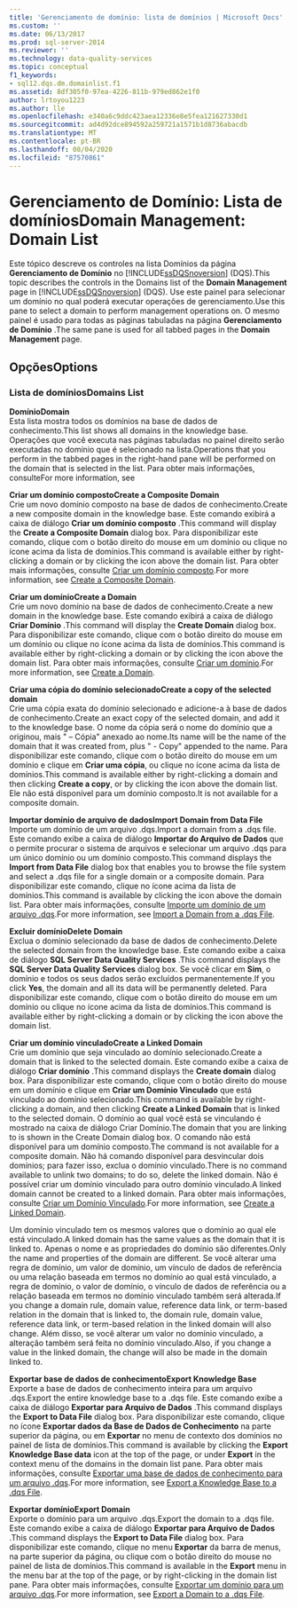 ```yaml
---
title: 'Gerenciamento de domínio: lista de domínios | Microsoft Docs'
ms.custom: ''
ms.date: 06/13/2017
ms.prod: sql-server-2014
ms.reviewer: ''
ms.technology: data-quality-services
ms.topic: conceptual
f1_keywords:
- sql12.dqs.dm.domainlist.f1
ms.assetid: 8df305f0-97ea-4226-811b-979ed862e1f0
author: lrtoyou1223
ms.author: lle
ms.openlocfilehash: e340a6c9ddc423aea12336e8e5fea121627330d1
ms.sourcegitcommit: ad4d92dce894592a259721a1571b1d8736abacdb
ms.translationtype: MT
ms.contentlocale: pt-BR
ms.lasthandoff: 08/04/2020
ms.locfileid: "87570861"
---
```

# <a name="domain-management-domain-list"></a><span data-ttu-id="5f870-102">Gerenciamento de Domínio: Lista de domínios</span><span class="sxs-lookup"><span data-stu-id="5f870-102">Domain Management: Domain List</span></span>
  <span data-ttu-id="5f870-103">Este tópico descreve os controles na lista Domínios da página **Gerenciamento de Domínio** no [!INCLUDE[ssDQSnoversion](../includes/ssdqsnoversion-md.md)] (DQS).</span><span class="sxs-lookup"><span data-stu-id="5f870-103">This topic describes the controls in the Domains list of the **Domain Management** page in [!INCLUDE[ssDQSnoversion](../includes/ssdqsnoversion-md.md)] (DQS).</span></span> <span data-ttu-id="5f870-104">Use este painel para selecionar um domínio no qual poderá executar operações de gerenciamento.</span><span class="sxs-lookup"><span data-stu-id="5f870-104">Use this pane to select a domain to perform management operations on.</span></span> <span data-ttu-id="5f870-105">O mesmo painel é usado para todas as páginas tabuladas na página **Gerenciamento de Domínio** .</span><span class="sxs-lookup"><span data-stu-id="5f870-105">The same pane is used for all tabbed pages in the **Domain Management** page.</span></span>  
  
## <a name="options"></a><span data-ttu-id="5f870-106">Opções</span><span class="sxs-lookup"><span data-stu-id="5f870-106">Options</span></span>  
  
### <a name="domains-list"></a><span data-ttu-id="5f870-107">Lista de domínios</span><span class="sxs-lookup"><span data-stu-id="5f870-107">Domains List</span></span>  
 <span data-ttu-id="5f870-108">**Domínio**</span><span class="sxs-lookup"><span data-stu-id="5f870-108">**Domain**</span></span>  
 <span data-ttu-id="5f870-109">Esta lista mostra todos os domínios na base de dados de conhecimento.</span><span class="sxs-lookup"><span data-stu-id="5f870-109">This list shows all domains in the knowledge base.</span></span> <span data-ttu-id="5f870-110">Operações que você executa nas páginas tabuladas no painel direito serão executadas no domínio que é selecionado na lista.</span><span class="sxs-lookup"><span data-stu-id="5f870-110">Operations that you perform in the tabbed pages in the right-hand pane will be performed on the domain that is selected in the list.</span></span> <span data-ttu-id="5f870-111">Para obter mais informações, consulte</span><span class="sxs-lookup"><span data-stu-id="5f870-111">For more information, see</span></span>  
  
 <span data-ttu-id="5f870-112">**Criar um domínio composto**</span><span class="sxs-lookup"><span data-stu-id="5f870-112">**Create a Composite Domain**</span></span>  
 <span data-ttu-id="5f870-113">Crie um novo domínio composto na base de dados de conhecimento.</span><span class="sxs-lookup"><span data-stu-id="5f870-113">Create a new composite domain in the knowledge base.</span></span> <span data-ttu-id="5f870-114">Este comando exibirá a caixa de diálogo **Criar um domínio composto** .</span><span class="sxs-lookup"><span data-stu-id="5f870-114">This command will display the **Create a Composite Domain** dialog box.</span></span> <span data-ttu-id="5f870-115">Para disponibilizar este comando, clique com o botão direito do mouse em um domínio ou clique no ícone acima da lista de domínios.</span><span class="sxs-lookup"><span data-stu-id="5f870-115">This command is available either by right-clicking a domain or by clicking the icon above the domain list.</span></span> <span data-ttu-id="5f870-116">Para obter mais informações, consulte [Criar um domínio composto](../../2014/data-quality-services/create-a-composite-domain.md).</span><span class="sxs-lookup"><span data-stu-id="5f870-116">For more information, see [Create a Composite Domain](../../2014/data-quality-services/create-a-composite-domain.md).</span></span>  
  
 <span data-ttu-id="5f870-117">**Criar um domínio**</span><span class="sxs-lookup"><span data-stu-id="5f870-117">**Create a Domain**</span></span>  
 <span data-ttu-id="5f870-118">Crie um novo domínio na base de dados de conhecimento.</span><span class="sxs-lookup"><span data-stu-id="5f870-118">Create a new domain in the knowledge base.</span></span> <span data-ttu-id="5f870-119">Este comando exibirá a caixa de diálogo **Criar Domínio** .</span><span class="sxs-lookup"><span data-stu-id="5f870-119">This command will display the **Create Domain** dialog box.</span></span> <span data-ttu-id="5f870-120">Para disponibilizar este comando, clique com o botão direito do mouse em um domínio ou clique no ícone acima da lista de domínios.</span><span class="sxs-lookup"><span data-stu-id="5f870-120">This command is available either by right-clicking a domain or by clicking the icon above the domain list.</span></span> <span data-ttu-id="5f870-121">Para obter mais informações, consulte [Criar um domínio](../../2014/data-quality-services/create-a-domain.md).</span><span class="sxs-lookup"><span data-stu-id="5f870-121">For more information, see [Create a Domain](../../2014/data-quality-services/create-a-domain.md).</span></span>  
  
 <span data-ttu-id="5f870-122">**Criar uma cópia do domínio selecionado**</span><span class="sxs-lookup"><span data-stu-id="5f870-122">**Create a copy of the selected domain**</span></span>  
 <span data-ttu-id="5f870-123">Crie uma cópia exata do domínio selecionado e adicione-a à base de dados de conhecimento.</span><span class="sxs-lookup"><span data-stu-id="5f870-123">Create an exact copy of the selected domain, and add it to the knowledge base.</span></span> <span data-ttu-id="5f870-124">O nome da cópia será o nome do domínio que a originou, mais " – Cópia" anexado ao nome.</span><span class="sxs-lookup"><span data-stu-id="5f870-124">Its name will be the name of the domain that it was created from, plus " - Copy" appended to the name.</span></span> <span data-ttu-id="5f870-125">Para disponibilizar este comando, clique com o botão direito do mouse em um domínio e clique em **Criar uma cópia**, ou clique no ícone acima da lista de domínios.</span><span class="sxs-lookup"><span data-stu-id="5f870-125">This command is available either by right-clicking a domain and then clicking **Create a copy**, or by clicking the icon above the domain list.</span></span> <span data-ttu-id="5f870-126">Ele não está disponível para um domínio composto.</span><span class="sxs-lookup"><span data-stu-id="5f870-126">It is not available for a composite domain.</span></span>  
  
 <span data-ttu-id="5f870-127">**Importar domínio de arquivo de dados**</span><span class="sxs-lookup"><span data-stu-id="5f870-127">**Import Domain from Data File**</span></span>  
 <span data-ttu-id="5f870-128">Importe um domínio de um arquivo .dqs.</span><span class="sxs-lookup"><span data-stu-id="5f870-128">Import a domain from a .dqs file.</span></span> <span data-ttu-id="5f870-129">Este comando exibe a caixa de diálogo **Importar do Arquivo de Dados** que o permite procurar o sistema de arquivos e selecionar um arquivo .dqs para um único domínio ou um domínio composto.</span><span class="sxs-lookup"><span data-stu-id="5f870-129">This command displays the **Import from Data File** dialog box that enables you to browse the file system and select a .dqs file for a single domain or a composite domain.</span></span> <span data-ttu-id="5f870-130">Para disponibilizar este comando, clique no ícone acima da lista de domínios.</span><span class="sxs-lookup"><span data-stu-id="5f870-130">This command is available by clicking the icon above the domain list.</span></span> <span data-ttu-id="5f870-131">Para obter mais informações, consulte [Importe um domínio de um arquivo .dqs](../../2014/data-quality-services/import-a-domain-from-a-dqs-file.md).</span><span class="sxs-lookup"><span data-stu-id="5f870-131">For more information, see [Import a Domain from a .dqs File](../../2014/data-quality-services/import-a-domain-from-a-dqs-file.md).</span></span>  
  
 <span data-ttu-id="5f870-132">**Excluir domínio**</span><span class="sxs-lookup"><span data-stu-id="5f870-132">**Delete Domain**</span></span>  
 <span data-ttu-id="5f870-133">Exclua o domínio selecionado da base de dados de conhecimento.</span><span class="sxs-lookup"><span data-stu-id="5f870-133">Delete the selected domain from the knowledge base.</span></span> <span data-ttu-id="5f870-134">Este comando exibe a caixa de diálogo **SQL Server Data Quality Services** .</span><span class="sxs-lookup"><span data-stu-id="5f870-134">This command displays the **SQL Server Data Quality Services** dialog box.</span></span> <span data-ttu-id="5f870-135">Se você clicar em **Sim**, o domínio e todos os seus dados serão excluídos permanentemente.</span><span class="sxs-lookup"><span data-stu-id="5f870-135">If you click **Yes**, the domain and all its data will be permanently deleted.</span></span> <span data-ttu-id="5f870-136">Para disponibilizar este comando, clique com o botão direito do mouse em um domínio ou clique no ícone acima da lista de domínios.</span><span class="sxs-lookup"><span data-stu-id="5f870-136">This command is available either by right-clicking a domain or by clicking the icon above the domain list.</span></span>  
  
 <span data-ttu-id="5f870-137">**Criar um domínio vinculado**</span><span class="sxs-lookup"><span data-stu-id="5f870-137">**Create a Linked Domain**</span></span>  
 <span data-ttu-id="5f870-138">Crie um domínio que seja vinculado ao domínio selecionado.</span><span class="sxs-lookup"><span data-stu-id="5f870-138">Create a domain that is linked to the selected domain.</span></span> <span data-ttu-id="5f870-139">Este comando exibe a caixa de diálogo **Criar domínio** .</span><span class="sxs-lookup"><span data-stu-id="5f870-139">This command displays the **Create domain** dialog box.</span></span> <span data-ttu-id="5f870-140">Para disponibilizar este comando, clique com o botão direito do mouse em um domínio e clique em **Criar um Domínio Vinculado** que está vinculado ao domínio selecionado.</span><span class="sxs-lookup"><span data-stu-id="5f870-140">This command is available by right-clicking a domain, and then clicking **Create a Linked Domain** that is linked to the selected domain.</span></span> <span data-ttu-id="5f870-141">O domínio ao qual você está se vinculando é mostrado na caixa de diálogo Criar Domínio.</span><span class="sxs-lookup"><span data-stu-id="5f870-141">The domain that you are linking to is shown in the Create Domain dialog box.</span></span> <span data-ttu-id="5f870-142">O comando não está disponível para um domínio composto.</span><span class="sxs-lookup"><span data-stu-id="5f870-142">The command is not available for a composite domain.</span></span> <span data-ttu-id="5f870-143">Não há comando disponível para desvincular dois domínios; para fazer isso, exclua o domínio vinculado.</span><span class="sxs-lookup"><span data-stu-id="5f870-143">There is no command available to unlink two domains; to do so, delete the linked domain.</span></span> <span data-ttu-id="5f870-144">Não é possível criar um domínio vinculado para outro domínio vinculado.</span><span class="sxs-lookup"><span data-stu-id="5f870-144">A linked domain cannot be created to a linked domain.</span></span> <span data-ttu-id="5f870-145">Para obter mais informações, consulte [Criar um Domínio Vinculado](../../2014/data-quality-services/create-a-linked-domain.md).</span><span class="sxs-lookup"><span data-stu-id="5f870-145">For more information, see [Create a Linked Domain](../../2014/data-quality-services/create-a-linked-domain.md).</span></span>  
  
 <span data-ttu-id="5f870-146">Um domínio vinculado tem os mesmos valores que o domínio ao qual ele está vinculado.</span><span class="sxs-lookup"><span data-stu-id="5f870-146">A linked domain has the same values as the domain that it is linked to.</span></span> <span data-ttu-id="5f870-147">Apenas o nome e as propriedades do domínio são diferentes.</span><span class="sxs-lookup"><span data-stu-id="5f870-147">Only the name and properties of the domain are different.</span></span> <span data-ttu-id="5f870-148">Se você alterar uma regra de domínio, um valor de domínio, um vínculo de dados de referência ou uma relação baseada em termos no domínio ao qual está vinculado, a regra de domínio, o valor de domínio, o vínculo de dados de referência ou a relação baseada em termos no domínio vinculado também será alterada.</span><span class="sxs-lookup"><span data-stu-id="5f870-148">If you change a domain rule, domain value, reference data link, or term-based relation in the domain that is linked to, the domain rule, domain value, reference data link, or term-based relation in the linked domain will also change.</span></span> <span data-ttu-id="5f870-149">Além disso, se você alterar um valor no domínio vinculado, a alteração também será feita no domínio vinculado.</span><span class="sxs-lookup"><span data-stu-id="5f870-149">Also, if you change a value in the linked domain, the change will also be made in the domain linked to.</span></span>  
  
 <span data-ttu-id="5f870-150">**Exportar base de dados de conhecimento**</span><span class="sxs-lookup"><span data-stu-id="5f870-150">**Export Knowledge Base**</span></span>  
 <span data-ttu-id="5f870-151">Exporte a base de dados de conhecimento inteira para um arquivo .dqs.</span><span class="sxs-lookup"><span data-stu-id="5f870-151">Export the entire knowledge base to a .dqs file.</span></span> <span data-ttu-id="5f870-152">Este comando exibe a caixa de diálogo **Exportar para Arquivo de Dados** .</span><span class="sxs-lookup"><span data-stu-id="5f870-152">This command displays the **Export to Data File** dialog box.</span></span> <span data-ttu-id="5f870-153">Para disponibilizar este comando, clique no ícone **Exportar dados da Base de Dados de Conhecimento** na parte superior da página, ou em **Exportar** no menu de contexto dos domínios no painel de lista de domínios.</span><span class="sxs-lookup"><span data-stu-id="5f870-153">This command is available by clicking the **Export Knowledge Base data** icon at the top of the page, or under **Export** in the context menu of the domains in the domain list pane.</span></span> <span data-ttu-id="5f870-154">Para obter mais informações, consulte [Exportar uma base de dados de conhecimento para um arquivo .dqs](../../2014/data-quality-services/export-a-knowledge-base-to-a-dqs-file.md).</span><span class="sxs-lookup"><span data-stu-id="5f870-154">For more information, see [Export a Knowledge Base to a .dqs File](../../2014/data-quality-services/export-a-knowledge-base-to-a-dqs-file.md).</span></span>  
  
 <span data-ttu-id="5f870-155">**Exportar domínio**</span><span class="sxs-lookup"><span data-stu-id="5f870-155">**Export Domain**</span></span>  
 <span data-ttu-id="5f870-156">Exporte o domínio para um arquivo .dqs.</span><span class="sxs-lookup"><span data-stu-id="5f870-156">Export the domain to a .dqs file.</span></span> <span data-ttu-id="5f870-157">Este comando exibe a caixa de diálogo **Exportar para Arquivo de Dados** .</span><span class="sxs-lookup"><span data-stu-id="5f870-157">This command displays the **Export to Data File** dialog box.</span></span> <span data-ttu-id="5f870-158">Para disponibilizar este comando, clique no menu **Exportar** da barra de menus, na parte superior da página, ou clique com o botão direito do mouse no painel de lista de domínios.</span><span class="sxs-lookup"><span data-stu-id="5f870-158">This command is available in the **Export** menu in the menu bar at the top of the page, or by right-clicking in the domain list pane.</span></span> <span data-ttu-id="5f870-159">Para obter mais informações, consulte [Exportar um domínio para um arquivo .dqs](../../2014/data-quality-services/export-a-domain-to-a-dqs-file.md).</span><span class="sxs-lookup"><span data-stu-id="5f870-159">For more information, see [Export a Domain to a .dqs File](../../2014/data-quality-services/export-a-domain-to-a-dqs-file.md).</span></span>  
  
  
